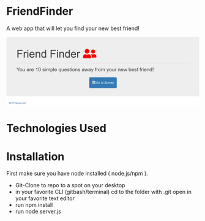 # FriendFinder
A web app that will let you find your new best friend!

![Burger](./ff.JPG)


# Technologies Used

# Installation
First make sure you have node installed ( node.js/npm ).

- Git-Clone to repo to a spot on your desktop
- in your favorite CLI (gitbash/terminal) cd to the folder with .git
open in your favorite text editor
- run npm install
- run node server.js
